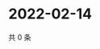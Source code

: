 # 2022-02-14

共 0 条

<!-- BEGIN WEIBO -->
<!-- 最后更新时间 Mon Feb 14 2022 06:09:17 GMT+0800 (China Standard Time) -->

<!-- END WEIBO -->
